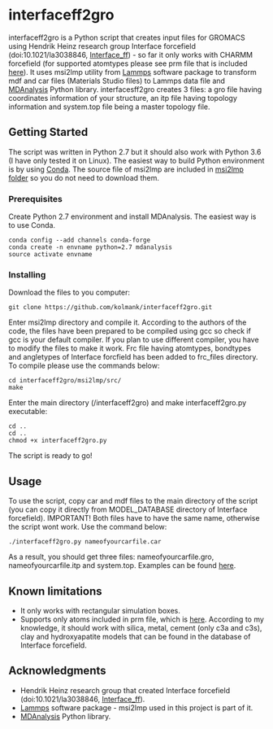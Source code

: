 # interfaceff2gro

interfaceff2gro is a Python script that creates input files for GROMACS using Hendrik Heinz research group Interface forcefield (doi:10.1021/la3038846, [Interface_ff](https://bionanostructures.com/interface-md/)) - so far it only works with CHARMM forcefield (for supported atomtypes please see prm file that is included [here](https://github.com/kolmank/interfaceff2gro/tree/master/forcefield)). It uses msi2lmp utility from [Lammps](https://github.com/lammps/lammps) software package to transform mdf and car files (Materials Studio files) to Lammps data file and [MDAnalysis](https://www.mdanalysis.org/) Python library. interfacesff2gro creates 3 files: a gro file having coordinates information of your structure, an itp file having topology information and system.top file being a master topology file. 

## Getting Started

The script was written in Python 2.7 but it should also work with Python 3.6 (I have only tested it on Linux). The easiest way to build Python environment is by using [Conda](https://conda.io/docs/). The source file of msi2lmp are included in [msi2lmp folder](https://github.com/kolmank/interfaceff2gro/tree/master/msi2lmp) so you do not need to download them.

### Prerequisites

Create Python 2.7 environment and install MDAnalysis. The easiest way is to use Conda.

```
conda config --add channels conda-forge
conda create -n envname python=2.7 mdanalysis
source activate envname
```

### Installing

Download the files to you computer:

```
git clone https://github.com/kolmank/interfaceff2gro.git
```

Enter msi2lmp directory and compile it. According to the authors of the code, the files have been prepared to be compiled using gcc so check if gcc is your default compiler. If you plan to use different compiler, you have to modify the files to make it work. Frc file having atomtypes, bondtypes and angletypes of Interface forcfield has been added to frc_files directory. To compile please use the commands below:

```
cd interfaceff2gro/msi2lmp/src/
make
```

Enter the main directory (/interfaceff2gro) and make interfaceff2gro.py executable:

```
cd ..
cd ..
chmod +x interfaceff2gro.py
```

The script is ready to go!

## Usage 

To use the script, copy car and mdf files to the main directory of the script (you can copy it directly from MODEL_DATABASE directory of Interface forcefield). IMPORTANT! Both files have to have the same name, otherwise the script wont work. Use the command below:

```
./interfaceff2gro.py nameofyourcarfile.car
```

As a result, you should get three files: nameofyourcarfile.gro, nameofyourcarfile.itp and system.top. Examples can be found [here](https://github.com/kolmank/interfaceff2gro/tree/master/examples).

## Known limitations

* It only works with rectangular simulation boxes.
* Supports only atoms included in prm file, which is [here](https://github.com/kolmank/interfaceff2gro/tree/master/forcefield). According to my knowledge, it should work with silica, metal, cement (only c3a and c3s), clay and hydroxyapatite models that can be found in the database of Interface forcefield.

## Acknowledgments

* Hendrik Heinz research group  that created Interface forcefield (doi:10.1021/la3038846, [Interface_ff](https://bionanostructures.com/interface-md/)).
* [Lammps](https://github.com/lammps/lammps) software package - msi2lmp used in this project is part of it.
* [MDAnalysis](https://www.mdanalysis.org/) Python library.
